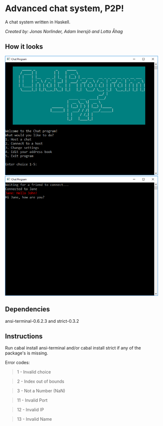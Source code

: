 Advanced chat system, P2P!
===
A chat system written in Haskell.

*Created by: Jonas Norlinder, Adam Inersjö and Lotta Åhag*

How it looks
---
![](images/example1.png)
![](images/example2.png)

Dependencies
---
ansi-terminal-0.6.2.3 and strict-0.3.2

Instructions
---
Run cabal install ansi-terminal and/or cabal install strict if any of the package's is missing.

Error codes:
>1    - Invalid choice

>2    - Index out of bounds

>3    - Not a Number (NaN)

>11   - Invalid Port

>12   - Invalid IP

>13   - Invalid Name 
